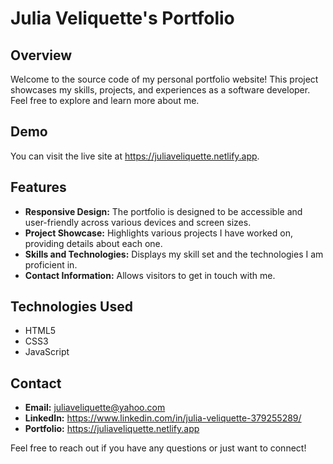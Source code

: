# Julia Veliquette's Portfolio

## Overview
Welcome to the source code of my personal portfolio website! This project showcases my skills, projects, and experiences as a software developer. Feel free to explore and learn more about me.

## Demo
You can visit the live site at https://juliaveliquette.netlify.app.

## Features
- **Responsive Design:** The portfolio is designed to be accessible and user-friendly across various devices and screen sizes.
- **Project Showcase:** Highlights various projects I have worked on, providing details about each one.
- **Skills and Technologies:** Displays my skill set and the technologies I am proficient in.
- **Contact Information:** Allows visitors to get in touch with me.

## Technologies Used
- HTML5
- CSS3
- JavaScript

## Contact
- **Email:** juliaveliquette@yahoo.com
- **LinkedIn:** https://www.linkedin.com/in/julia-veliquette-379255289/
- **Portfolio:** https://juliaveliquette.netlify.app

Feel free to reach out if you have any questions or just want to connect!

